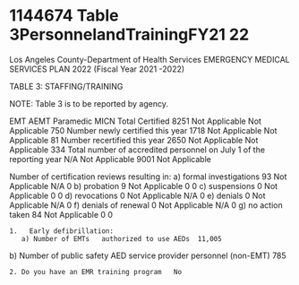 # 1144674 Table 3PersonnelandTrainingFY21 22

Los Angeles County-Department of Health Services 
EMERGENCY MEDICAL SERVICES PLAN 2022 
(Fiscal Year 2021  -2022) 
 
 
 
TABLE 3:  STAFFING/TRAINING 
 
 
NOTE:  Table 3 is to be reported by agency. 
 
 EMT  AEMT Paramedic MICN 
Total Certified 
8251 Not Applicable  Not Applicable 750 
Number newly certified this year 
1718 Not Applicable Not Applicable 81 
Number recertified this year 
2650 Not Applicable Not Applicable 334 
Total number of accredited personnel 
on July 1 of the reporting year 
N/A Not Applicable 9001 Not Applicable 
 
Number of certification reviews resulting in: 
a)    formal investigations 
93 Not Applicable N/A 0 
b)    probation 
9 Not Applicable 0 0 
c) suspensions 
0 Not Applicable 0 0 
d)    revocations 
0 Not Applicable N/A 0 
e)    denials 
0 Not Applicable N/A 0 
f) denials of renewal 
0 Not Applicable N/A 0 
g)    no action taken 
84 Not Applicable 0 0 
 
    1.   Early defibrillation: 
       a) Number of EMTs   authorized to use AEDs  11,005 
  b) Number of public safety AED service provider personnel (non-EMT) 785 
          
    2. Do you have an EMR training program   No
